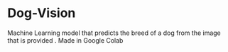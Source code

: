 # Dog-Vision
Machine Learning model that predicts the breed of a dog from the image that is provided .
Made in Google Colab
